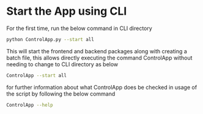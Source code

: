 # Start the App using CLI
For the first time, run the below command in CLI directory

```bash
python ControlApp.py --start all
```

This will start the frontend and backend packages along with creating a batch file, this allows directly executing the
command ControlApp without needing to change to CLI directory as below

```bash
ControlApp --start all
```

for further information about what ControlApp does be checked in usage of the script by following the below command

```bash
ControlApp --help
```